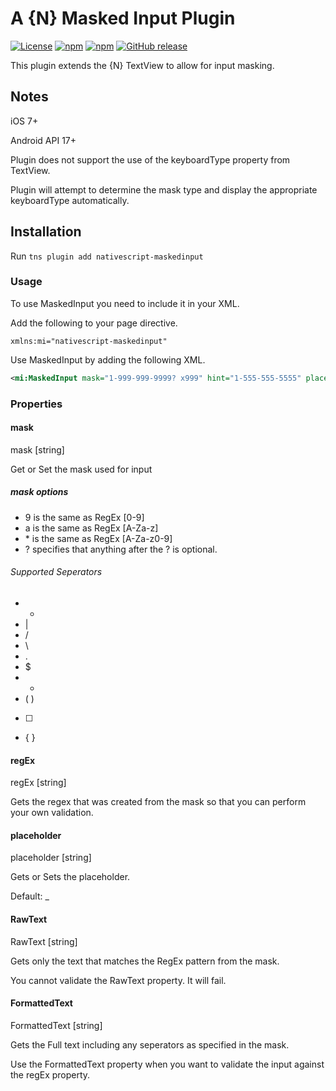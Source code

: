 <!--
@Author: Brian Thurlow <bthurlow>
@Date:   04/20/2016 10:42:09 AM
@Last modified by:   Brian Thurlow
@Last modified time: 04/20/2016 11:14:11 AM
-->

# A {N} Masked Input Plugin

[![License](https://img.shields.io/badge/License-MIT-blue.svg?style=flat)](http://choosealicense.com/licenses/mit/) [![npm](https://img.shields.io/npm/v/nativescript-maskedinput.svg)](https://www.npmjs.com/package/nativescript-maskedinput) [![npm](https://img.shields.io/npm/dt/nativescript-maskedinput.svg?label=npm%20downloads)](https://www.npmjs.com/package/nativescript-maskedinput) [![GitHub release](https://img.shields.io/github/release/bthurlow/nativescript-maskedinput.svg)](https://github.com/bthurlow/nativescript-maskedinput)

This plugin extends the {N} TextView to allow for input masking.

## Notes

iOS 7+

Android API 17+

Plugin does not support the use of the keyboardType property from TextView.

Plugin will attempt to determine the mask type and display the appropriate keyboardType automatically.

## Installation

Run `tns plugin add nativescript-maskedinput`

### Usage

To use MaskedInput you need to include it in your XML.

Add the following to your page directive.
```xmlns
xmlns:mi="nativescript-maskedinput"
```

Use MaskedInput by adding the following XML.
```XML
<mi:MaskedInput mask="1-999-999-9999? x999" hint="1-555-555-5555" placeholder="#" />
```

### Properties

#### mask

mask [string]

Get or Set the mask used for input

##### mask options

- 9 is the same as RegEx [0-9]
- a is the same as RegEx [A-Za-z]
- \* is the same as RegEx [A-Za-z0-9]
- ? specifies that anything after the ? is optional.

###### Supported Seperators
* -
* |
* /
* \
* .
* $
* +
* ( )
* [  ]
* { }

#### regEx

regEx [string]

Gets the regex that was created from the mask so that you can perform your own validation.

#### placeholder

placeholder [string]

Gets or Sets the placeholder.

Default: _

#### RawText
RawText [string]

Gets only the text that matches the RegEx pattern from the mask.

You cannot validate the RawText property.  It will fail.

#### FormattedText

FormattedText [string]

Gets the Full text including any seperators as specified in the mask.

Use the FormattedText property when you want to validate the input against the regEx property.
